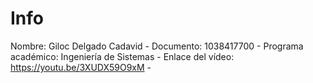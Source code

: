 # Info 
Nombre: Giloc Delgado Cadavid -
Documento: 1038417700 -
Programa académico: Ingeniería de Sistemas -
Enlace del vídeo: https://youtu.be/3XUDX59O9xM -
